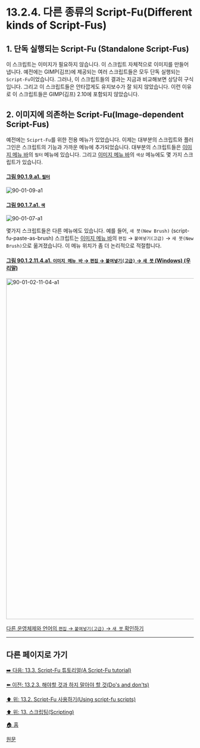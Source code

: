 # 13.2.4. 다른 종류의 Script-Fu(Different kinds of Script-Fus)
## 1. 단독 실행되는 Script-Fu (Standalone Script-Fus)
이 스크립트는 이미지가 필요하지 않습니다. 이 스크립트 자체적으로 이미지를 만들어 냅니다. 예전에는 GIMP(김프)에 제공되는 여러 스크립트들은 모두 단독 실행되는 `Script-Fu`이었습니다. 그러나, 이 스크립트들의 결과는 지금과 비교해보면 상당히 구식입니다. 그리고 이 스크립트들은 안타깝게도 유지보수가 잘 되지 않았습니다. 이런 이유로 이 스크립트들은 GIMP(김프) 2.10에 포함되지 않았습니다.

## 2. 이미지에 의존하는 Script-Fu(Image-dependent Script-Fus)
예전에는 `Sciprt-Fu`를 위한 전용 메뉴가 있었습니다. 이제는 대부분의 스크립트와 플러그인은 스크립트의 기능과 가까운 메뉴에 추가되었습니다. 대부분의 스크립트들은 [이미지 메뉴 바](./19-glossaryx-image_menu_bar.md)의 `필터` 메뉴에 있습니다. 그리고 [이미지 메뉴 바](./19-glossaryx-image_menu_bar.md)의 `색상` 메뉴에도 몇 가지 스크립트가 있습니다.

<a id="90-01-09-a1"></a>

#### [그림 90.1.9.a1. `필터`](./90-01-09-00-filters.md#90-01-09-a1)
![90-01-09-a1](https://github.com/wonder13662/gimp/assets/15767104/8aa3e45d-3325-49f6-ad23-d0e6508fa205)

<a id="90-01-07-a1"></a>

#### [그림 90.1.7.a1. `색`](./90-01-07-00-colors.md#90-01-07-a1)
![90-01-07-a1](https://github.com/wonder13662/gimp/assets/15767104/42cde5a6-9f41-4765-8cb6-21b7acb1631c)

몇가지 스크립트들은 다른 메뉴에도 있습니다. 예를 들어, `새 붓(New Brush)` (script-fu-paste-as-brush) 스크립트는 [이미지 메뉴 바](./19-glossaryx-image_menu_bar.md)의 `편집` → `붙여넣기(고급)` → `새 붓(New Brush)`으로 옮겨졌습니다. 이 메뉴 위치가 좀 더 논리적으로 적절합니다.

<a id="90-01-02-11-04-a1"></a>

#### [그림 90.1.2.11.4.a1. `이미지 메뉴 바` → `편집` → `붙여넣기(고급)` → `새 붓` (Windows) (우리말)](./90-01-02-11-04-new_brush.md#90-01-02-11-04-a1)
<img width="745" height="914" alt="90-01-02-11-04-a1" src="https://github.com/user-attachments/assets/1cbd939b-189f-4c3e-a6b1-194f29afc881" />

[다른 운영체제와 언어의 `편집` → `붙여넣기(고급)` → `새 붓` 확인하기](./90-01-02-11-04-new_brush.md#90-01-02-11-04-a2)

***

## 다른 페이지로 가기

[➡️ 다음: 13.3. Script-Fu 튜토리얼(A Script-Fu tutorial)](./13-03-00-a-script-fu-tutorial.md)

[⬅️ 이전: 13.2.3. 해야할 것과 하지 말아야 할 것(Do's and don'ts)](./13-02-03-do-s-and-don-ts.md)

[⬆️ 위: 13.2. Script-Fu 사용하기(Using script-fu scripts)](./13-02-00-using-script-fu-scripts.md)

[⬆️ 위: 13. 스크립팅(Scripting)](./13-00-scripting.md)

[🏠 홈](./00-home.md)

[원문](https://docs.gimp.org/2.10/ko/kinds-of-script-fu.html)

